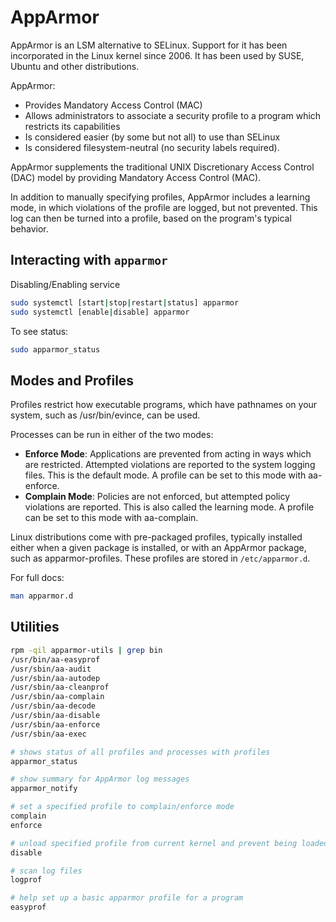 # AppArmor

AppArmor is an LSM alternative to SELinux. Support for it has been incorporated in the Linux kernel since 2006. It has been used by SUSE, Ubuntu and other distributions.

AppArmor:

- Provides Mandatory Access Control (MAC)
- Allows administrators to associate a security profile to a program which restricts its capabilities
- Is considered easier (by some but not all) to use than SELinux
- Is considered filesystem-neutral (no security labels required).

AppArmor supplements the traditional UNIX Discretionary Access Control (DAC) model by providing Mandatory Access Control (MAC).

In addition to manually specifying profiles, AppArmor includes a learning mode, in which violations of the profile are logged, but not prevented. This log can then be turned into a profile, based on the program's typical behavior.

## Interacting with `apparmor`

Disabling/Enabling service

```bash
sudo systemctl [start|stop|restart|status] apparmor
sudo systemctl [enable|disable] apparmor
```

To see status:

```bash
sudo apparmor_status
```

## Modes and Profiles

Profiles restrict how executable programs, which have pathnames on your system, such as /usr/bin/evince, can be used.

Processes can be run in either of the two modes:

- **Enforce Mode**: Applications are prevented from acting in ways which are restricted. Attempted violations are reported to the system logging files. This is the default mode. A profile can be set to this mode with aa-enforce.
- **Complain Mode**: Policies are not enforced, but attempted policy violations are reported. This is also called the learning mode. A profile can be set to this mode with aa-complain.

Linux distributions come with pre-packaged profiles, typically installed either when a given package is installed, or with an AppArmor package, such as apparmor-profiles. These profiles are stored in `/etc/apparmor.d`.

For full docs:

```bash
man apparmor.d
```

## Utilities

```bash
rpm -qil apparmor-utils | grep bin​
/usr/bin/aa-easyprof
/usr/sbin/aa-audit
/usr/sbin/aa-autodep
/usr/​sbin/aa-cleanprof
/usr/sbin/aa-complain
/usr/sbin/aa-decode
/usr/sbin/aa-disable
/usr/sbin/aa-enforce
/usr/sbin/aa-exec
```

```bash
# shows status of all profiles and processes with profiles
apparmor_status

# show summary for AppArmor log messages
apparmor_notify

# set a specified profile to complain/enforce mode
complain
enforce

# unload specified profile from current kernel and prevent being loaded on system startup
disable

# scan log files
logprof

# help set up a basic apparmor profile for a program
easyprof
```
